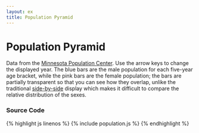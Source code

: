 ```yaml
---
layout: ex
title: Population Pyramid
---
```


# Population Pyramid

<div class="gallery" id="chart"> </div>
<link type="text/css" rel="stylesheet" href="population.css"/>
<script type="text/javascript" src="../d3.csv.js?1.29.5"> </script>
<script type="text/javascript" src="population.js"> </script>

Data from the [Minnesota Population Center](http://ipums.org/). Use the arrow
keys to change the displayed year. The blue bars are the male population for
each five-year age bracket, while the pink bars are the female population; the
bars are partially transparent so that you can see how they overlap, unlike the
traditional [side-by-side](http://en.wikipedia.org/wiki/Population_pyramid)
display which makes it difficult to compare the relative distribution of the
sexes.

### Source Code

{% highlight js linenos %}
{% include population.js %}
{% endhighlight %}
